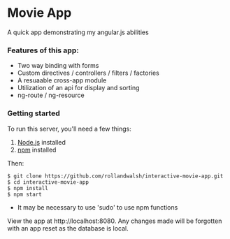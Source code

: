 # Movie App
A quick app demonstrating my angular.js abilities

### Features of this app:

- Two way binding with forms
- Custom directives / controllers / filters / factories
- A resuaable cross-app module
- Utilization of an api for display and sorting
- ng-route / ng-resource

### Getting started

To run this server, you'll need a few things:

1. [Node.js](http://nodejs.org) installed
2. [npm](https://www.npmjs.com) installed

Then: 

```
$ git clone https://github.com/rollandwalsh/interactive-movie-app.git
$ cd interactive-movie-app
$ npm install
$ npm start
```

* It may be necessary to use 'sudo' to use npm functions

View the app at http://localhost:8080. Any changes made will be forgotten with an app reset as the database is local.
